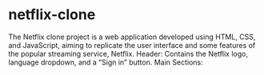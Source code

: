 # netflix-clone
The Netflix clone project is a web application developed using HTML, CSS, and JavaScript, aiming to replicate the user interface and some features of the popular streaming service, Netflix. Header: Contains the Netflix logo, language dropdown, and a “Sign in” button. Main Sections: 
